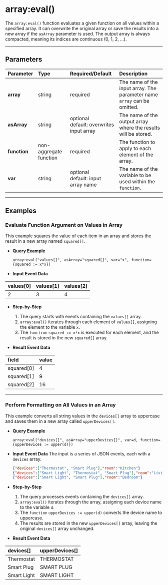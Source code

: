 # array:eval()

The `array:eval()` function evaluates a given function on all values within a specified array. It can overwrite the original array or save the results into a new array if the `asArray` parameter is used. The output array is always compacted, meaning its indices are continuous (0, 1, 2, ...).

***

## Parameters

| Parameter | Type | Required/Default | Description |
| :--- | :--- | :--- | :--- |
| **array** | string | required | The name of the input array. The parameter name `array` can be omitted. |
| **asArray** | string | optional <br> default: overwrites input array | The name of the output array where the results will be stored. |
| **function** | non-aggregate function | required | The function to apply to each element of the array. |
| **var** | string | optional <br> default: input array name | The name of the variable to be used within the `function`. |

***

## Examples

### Evaluate Function Argument on Values in Array

This example squares the value of each item in an array and stores the result in a new array named `squared[]`.

* **Query Example**
    ```
    array:eval("values[]", asArray="squared[]", var="x", function={squared := x*x})
    ```

* **Input Event Data**

| values[0] | values[1] | values[2] |
| :--- | :--- | :--- |
| 2 | 3 | 4 |

* **Step-by-Step**
    1.  The query starts with events containing the `values[]` array.
    2.  `array:eval()` iterates through each element of `values[]`, assigning the element to the variable `x`.
    3.  The `function` `squared := x*x` is executed for each element, and the result is stored in the new `squared[]` array.

* **Result Event Data**

| field | value |
| :--- | :--- |
| squared[0] | 4 |
| squared[1] | 9 |
| squared[2] | 16 |

---

### Perform Formatting on All Values in an Array

This example converts all string values in the `devices[]` array to uppercase and saves them in a new array called `upperDevices[]`.

* **Query Example**
    ```
    array:eval("devices[]", asArray="upperDevices[]", var=d, function={upperDevices := upper(d)})
    ```

* **Input Event Data**
    The input is a series of JSON events, each with a `devices` array.
    ```json
    {"devices":["Thermostat", "Smart Plug"],"room":"Kitchen"}
    {"devices":["Smart Light", "Thermostat", "Smart Plug"],"room":"Living Room"}
    {"devices":["Smart Light", "Smart Plug"],"room":"Bedroom"}
    ```

* **Step-by-Step**
    1.  The query processes events containing the `devices[]` array.
    2.  `array:eval()` iterates through the array, assigning each device name to the variable `d`.
    3.  The `function` `upperDevices := upper(d)` converts the device name to uppercase.
    4.  The results are stored in the new `upperDevices[]` array, leaving the original `devices[]` array unchanged.

* **Result Event Data**

| devices[] | upperDevices[] |
| :--- | :--- |
| Thermostat | THERMOSTAT |
| Smart Plug | SMART PLUG |
| Smart Light| SMART LIGHT |
